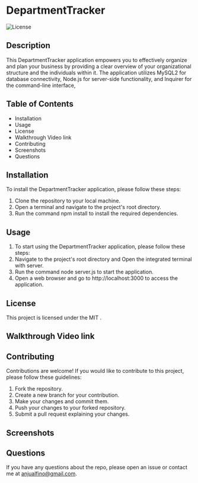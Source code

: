 # DepartmentTracker
![License](https://img.shields.io/badge/License-MIT-yellow.svg)

## Description

This DepartmentTracker application empowers you to effectively organize and plan your business by providing a clear overview of your organizational structure and the individuals within it. The application utilizes MySQL2 for database connectivity, Node.js for server-side functionality, and Inquirer for the command-line interface,


## Table of Contents

 - Installation
 - Usage
 - License
 - Walkthrough Video link
 - Contributing
 - Screenshots
 - Questions

## Installation

To install the DepartmentTracker application, please follow these steps:

1. Clone the repository to your local machine.
2. Open a terminal and navigate to the project's root directory.
3. Run the command npm install to install the required dependencies.


## Usage

1. To start using the DepartmentTracker application, please follow these steps:
2. Navigate to the project's root directory and Open the integrated terminal with server.
3. Run the command node server.js to start the application.
4. Open a web browser and go to http://localhost:3000 to access the application.

## License

This project is licensed under the MIT .

## Walkthrough Video link


## Contributing

Contributions are welcome! If you would like to contribute to this project, please follow these guidelines:

1. Fork the repository.
2. Create a new branch for your contribution.
3. Make your changes and commit them.
4. Push your changes to your forked repository.
5. Submit a pull request explaining your changes.

## Screenshots


## Questions
If you have any questions about the repo, please open an issue or contact me at anjualfino@gmail.com. 
